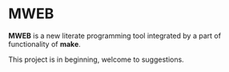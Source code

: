 # MWEB
__MWEB__ is a new literate programming tool integrated by
a part of functionality of __make__.

This project is in beginning, welcome to suggestions.
